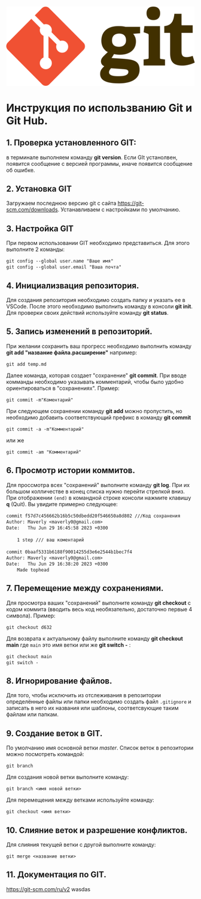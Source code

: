 ![logo](Git-logo.svg.png)
# Инструкция по использванию Git и Git Hub.
## 1. Проверка установленного GIT:
в терминале выполняем команду **git version**. Если GIt устанолвен, появится сообщение с версией программы, иначе появится сообщение об ошибке.    
##  2. Установка GIT
Загружаем последнюю версию git  с сайта https://git-scm.com/downloads. Устанавливаем с настройками по умолчанию.
 ## 3. Настройка GIT
 При первом использовании GIT необходимо представиться.
 Для этого выполните 2 команды:
 ```
git config --global user.name "Ваше имя"
git config --global user.email "Ваша почта"
``` 
## 4. Инициализвация репозитория.
Для создания репозитория необходимо создать папку и указать ее в VSCode. После этого необходимо выполнить команду в консоли **git init**.
Для проверки своих действий используйте команду **git status**.
## 5. Запись изменений в репозиторий.
При желании сохранить ваш прогресс необходимо выполнить команду **git add "название файла.расширение"**
например:
```
git add temp.md
```
Далее команда, которая создает "сохранение" **git commit**.
При вводе комманды необходимо указывать комментарий, чтобы было удобно ориентироваться в "сохранениях".
Пример: 
```
git commit -m"Коментарий"
```
При следующем сохранении команду **git add** можно пропустить, но необходимо добавить соответствующий префикс в команду **git commit**
```
git commit -a -m"Комментарий"
```
или же 
```
git commit -am "Комментарий"
```
## 6. Просмотр истории коммитов.
Для проссмотра всех "сохранений" выполните команду **git log**.
При их большом колличестве в конец списка нужно перейти стрелкой вниз. При отображении `(end)` в командной строке консоли нажмите клавишу **q** (Quit).
Вы увидите примерно следующее: 
```
commit f57d7c456662b16b5c50dbedd20f546650a8d802 ///Код сохранения
Author: Maverly <maverly0@gmail.com>
Date:   Thu Jun 29 16:45:58 2023 +0300

    1 step /// ваш коментарий 

commit 0baaf5331b6188f90014255d3e6e2544b1bec7f4
Author: Maverly <maverly0@gmail.com>
Date:   Thu Jun 29 16:38:20 2023 +0300
    Made tophead
```
## 7. Перемещение между сохранениями.
Для просмотра ваших "сохранений" выполните команду **git checkout** с кодом коммита (вводить весь код необязательно, достаточно первые 4 символа).
Пример:
```
git checkout d632
```
Для возврата к актуальному файлу выполните команду **git checkout main** где `main` это имя ветки или же **git switch -** :
```
git checkout main
git switch -
```
## 8. Игнорирование файлов.
Для того, чтобы исключить из отслеживания  в репозитории определённые файлы или папки необходимо создать файл `.gitignore`  и записать в него их названия или шаблоны, соответсвующие таким файлам или папкам.
## 9. Создание веток в GIT.
По умолчанию имя основной ветки *master*.
Список веток в репозитории можно посмотреть командой:
```
git branch
```
Для создания новой ветки выполните команду:
```
git branch <имя новой ветки>
``` 
Для перемещения между ветками используйте команду:
```
git checkout <имя ветки>
```
## 10. Слияние веток и разрешение конфликтов.
 Для слияния текущей ветки с другой выполните команду:
 ```
 git merge <название ветки>
 ```
## 11. Документация по GIT.
https://git-scm.com/ru/v2
wasdas